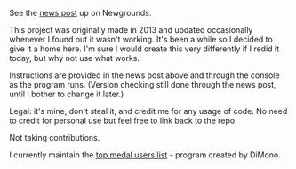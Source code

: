 See the [news post](https://bobogoobo.newgrounds.com/news/post/832879) up on Newgrounds.

This project was originally made in 2013 and updated occasionally whenever I found out it wasn't working. It's been a while so I decided to give it a home here.
I'm sure I would create this very differently if I redid it today, but why not use what works.

Instructions are provided in the news post above and through the console as the program runs. (Version checking still done through the news post, until I bother to change it later.)

Legal: it's mine, don't steal it, and credit me for any usage of code. No need to credit for personal use but feel free to link back to the repo.

Not taking contributions.

I currently maintain the [top medal users list](http://www.newgrounds.com/bbs/topic/1042325/99999) - program created by DiMono.